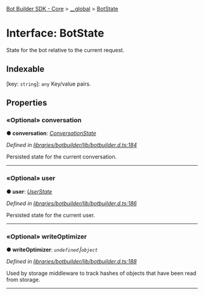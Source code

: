 [Bot Builder SDK - Core](../README.md) > [__global](../modules/botbuilder.__global.md) > [BotState](../interfaces/botbuilder.__global.botstate.md)



# Interface: BotState


State for the bot relative to the current request.

## Indexable

\[key: `string`\]:&nbsp;`any`
Key/value pairs.



## Properties
<a id="conversation"></a>

### «Optional» conversation

**●  conversation**:  *[ConversationState](botbuilder.__global.conversationstate.md)* 

*Defined in [libraries/botbuilder/lib/botbuilder.d.ts:184](https://github.com/Microsoft/botbuilder-js/blob/0b16877/libraries/botbuilder/lib/botbuilder.d.ts#L184)*



Persisted state for the current conversation.




___

<a id="user"></a>

### «Optional» user

**●  user**:  *[UserState](botbuilder.__global.userstate.md)* 

*Defined in [libraries/botbuilder/lib/botbuilder.d.ts:186](https://github.com/Microsoft/botbuilder-js/blob/0b16877/libraries/botbuilder/lib/botbuilder.d.ts#L186)*



Persisted state for the current user.




___

<a id="writeoptimizer"></a>

### «Optional» writeOptimizer

**●  writeOptimizer**:  *`undefined`⎮`object`* 

*Defined in [libraries/botbuilder/lib/botbuilder.d.ts:188](https://github.com/Microsoft/botbuilder-js/blob/0b16877/libraries/botbuilder/lib/botbuilder.d.ts#L188)*



Used by storage middleware to track hashes of objects that have been read from storage.




___



